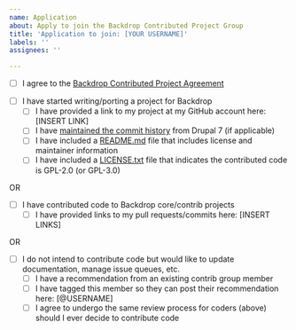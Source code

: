 ```yaml
---
name: Application
about: Apply to join the Backdrop Contributed Project Group
title: 'Application to join: [YOUR USERNAME]'
labels: ''
assignees: ''

---
```


<!-- You must check this box -->

- [ ] I agree to the [Backdrop Contributed Project Agreement](https://github.com/backdrop-ops/contrib#backdrop-contributed-project-agreement)

<!-- You must check at least one of these sets of boxes -->

- [ ] I have started writing/porting a project for Backdrop
  - [ ] I have provided a link to my project at my GitHub account here: [INSERT LINK]
  - [ ] I have [maintained the commit history](http://tag1consulting.com/blog/how-maintain-contrib-modules-drupal-and-backdrop-same-time-part-2) from Drupal 7 (if applicable)
  - [ ] I have included a [README.md](https://raw.githubusercontent.com/backdrop-ops/contrib/master/examples/README.md) file that includes license and maintainer information
  - [ ] I have included a [LICENSE.txt](https://raw.githubusercontent.com/backdrop-ops/contrib/master/examples/LICENSE.txt) file that indicates the contributed code is GPL-2.0 (or GPL-3.0)

OR

- [ ] I have contributed code to Backdrop core/contrib projects
  - [ ] I have provided links to my pull requests/commits here: [INSERT LINKS]

OR

- [ ] I do not intend to contribute code but would like to update documentation, manage issue queues, etc.
  - [ ] I have a recommendation from an existing contrib group member
  - [ ] I have tagged this member so they can post their recommendation here: [@USERNAME]
  - [ ] I agree to undergo the same review process for coders (above) should I ever decide to contribute code

